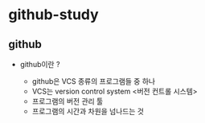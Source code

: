 # github-study

## github

   * github이란 ?
   
      - github은 VCS 종류의 프로그램들 중 하나
      - VCS는 version control system <버전 컨트롤 시스템>
      - 프로그램의 버전 관리 툴
      - 프로그램의 시간과 차원을 넘나드는 것
    
